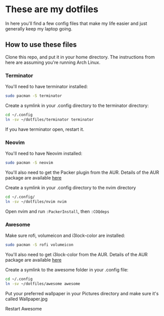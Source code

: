 # These are my dotfiles 
In here you'll find a few config files that make my life easier and just 
generally keep my laptop going.

## How to use these files
Clone this repo, and put it in your home directory.
The instructions from here are assuming you're running Arch Linux.


### Terminator
You'll need to have terminator installed:
```zsh
sudo pacman -S terminator
```

Create a symlink in your .config directory to the terminator directory:
```zsh
cd ~/.config
ln -sv ~/dotfiles/terminator terminator
```
If you have terminator open, restart it.


### Neovim
You'll need to have Neovim installed:
```zsh
sudo pacman -S neovim
```

You'll also need to get the Packer plugin from the AUR.  Details of the AUR package are available [here](https://aur.archlinux.org/packages/nvim-packer-git)

Create a symlink in your .config directory to the nvim directory
```zsh
cd ~/.config/
ln -sv ~/dotfiles/nvim nvim
```
Open nvim and run `:PackerInstall`, then `:COQdeps`


### Awesome
Make sure rofi, volumeicon and i3lock-color are installed:
```zsh
sudo pacman -S rofi volumeicon
```

You'll also need to get i3lock-color from the AUR.  Details of the AUR package are available [here](https://aur.archlinux.org/packages/i3lock-color)

Create a symlink to the awesome folder in your .config file:
```zsh
cd ~/.config
ln -sv ~/dotfiles/awesome awesome
```

Put your preferred wallpaper in your Pictures directory and make sure it's called Wallpaper.jpg

Restart Awesome
